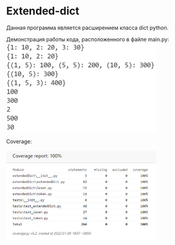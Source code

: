 # Extended-dict

Данная программа является раcширением класса dict python.

Демонстрация работы кода, расположенного в файле main.py:<br>
<img src="imgs/work_demonstration.png" width="400" />

Coverage:<br><br>
<img src="imgs/coverage.png" width="400" />
